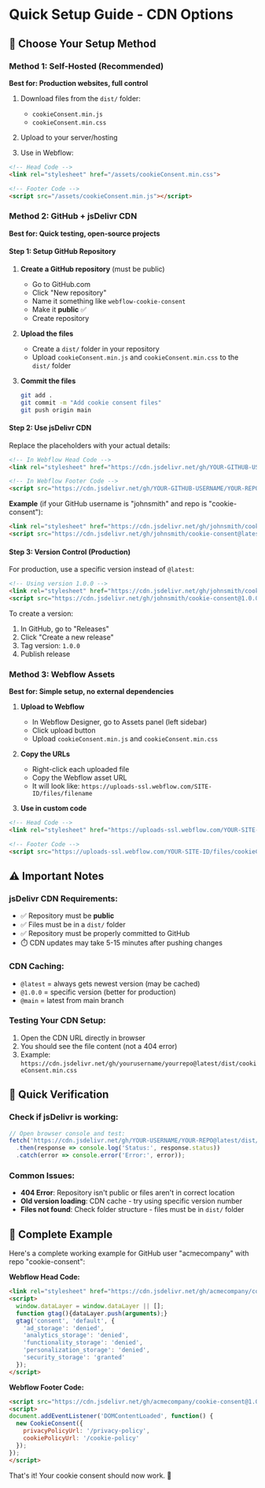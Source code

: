 # Quick Setup Guide - CDN Options

## 🚀 Choose Your Setup Method

### Method 1: Self-Hosted (Recommended)
**Best for: Production websites, full control**

1. Download files from the `dist/` folder:
   - `cookieConsent.min.js`
   - `cookieConsent.min.css`

2. Upload to your server/hosting

3. Use in Webflow:
```html
<!-- Head Code -->
<link rel="stylesheet" href="/assets/cookieConsent.min.css">

<!-- Footer Code -->
<script src="/assets/cookieConsent.min.js"></script>
```

### Method 2: GitHub + jsDelivr CDN
**Best for: Quick testing, open-source projects**

#### Step 1: Setup GitHub Repository

1. **Create a GitHub repository** (must be public)
   - Go to GitHub.com
   - Click "New repository"
   - Name it something like `webflow-cookie-consent`
   - Make it **public** ✅
   - Create repository

2. **Upload the files**
   - Create a `dist/` folder in your repository
   - Upload `cookieConsent.min.js` and `cookieConsent.min.css` to the `dist/` folder

3. **Commit the files**
   ```bash
   git add .
   git commit -m "Add cookie consent files"
   git push origin main
   ```

#### Step 2: Use jsDelivr CDN

Replace the placeholders with your actual details:

```html
<!-- In Webflow Head Code -->
<link rel="stylesheet" href="https://cdn.jsdelivr.net/gh/YOUR-GITHUB-USERNAME/YOUR-REPO-NAME@latest/dist/cookieConsent.min.css">

<!-- In Webflow Footer Code -->
<script src="https://cdn.jsdelivr.net/gh/YOUR-GITHUB-USERNAME/YOUR-REPO-NAME@latest/dist/cookieConsent.min.js"></script>
```

**Example** (if your GitHub username is "johnsmith" and repo is "cookie-consent"):
```html
<link rel="stylesheet" href="https://cdn.jsdelivr.net/gh/johnsmith/cookie-consent@latest/dist/cookieConsent.min.css">
<script src="https://cdn.jsdelivr.net/gh/johnsmith/cookie-consent@latest/dist/cookieConsent.min.js"></script>
```

#### Step 3: Version Control (Production)

For production, use a specific version instead of `@latest`:

```html
<!-- Using version 1.0.0 -->
<link rel="stylesheet" href="https://cdn.jsdelivr.net/gh/johnsmith/cookie-consent@1.0.0/dist/cookieConsent.min.css">
<script src="https://cdn.jsdelivr.net/gh/johnsmith/cookie-consent@1.0.0/dist/cookieConsent.min.js"></script>
```

To create a version:
1. In GitHub, go to "Releases"
2. Click "Create a new release"
3. Tag version: `1.0.0`
4. Publish release

### Method 3: Webflow Assets
**Best for: Simple setup, no external dependencies**

1. **Upload to Webflow**
   - In Webflow Designer, go to Assets panel (left sidebar)
   - Click upload button
   - Upload `cookieConsent.min.js` and `cookieConsent.min.css`

2. **Copy the URLs**
   - Right-click each uploaded file
   - Copy the Webflow asset URL
   - It will look like: `https://uploads-ssl.webflow.com/SITE-ID/files/filename`

3. **Use in custom code**
```html
<!-- Head Code -->
<link rel="stylesheet" href="https://uploads-ssl.webflow.com/YOUR-SITE-ID/files/cookieConsent.min.css">

<!-- Footer Code -->
<script src="https://uploads-ssl.webflow.com/YOUR-SITE-ID/files/cookieConsent.min.js"></script>
```

## ⚠️ Important Notes

### jsDelivr CDN Requirements:
- ✅ Repository must be **public**
- ✅ Files must be in a `dist/` folder
- ✅ Repository must be properly committed to GitHub
- ⏱️ CDN updates may take 5-15 minutes after pushing changes

### CDN Caching:
- `@latest` = always gets newest version (may be cached)
- `@1.0.0` = specific version (better for production)
- `@main` = latest from main branch

### Testing Your CDN Setup:
1. Open the CDN URL directly in browser
2. You should see the file content (not a 404 error)
3. Example: `https://cdn.jsdelivr.net/gh/yourusername/yourrepo@latest/dist/cookieConsent.min.css`

## 🔧 Quick Verification

### Check if jsDelivr is working:
```javascript
// Open browser console and test:
fetch('https://cdn.jsdelivr.net/gh/YOUR-USERNAME/YOUR-REPO@latest/dist/cookieConsent.min.js')
  .then(response => console.log('Status:', response.status))
  .catch(error => console.error('Error:', error));
```

### Common Issues:
- **404 Error**: Repository isn't public or files aren't in correct location
- **Old version loading**: CDN cache - try using specific version number
- **Files not found**: Check folder structure - files must be in `dist/` folder

## 📝 Complete Example

Here's a complete working example for GitHub user "acmecompany" with repo "cookie-consent":

**Webflow Head Code:**
```html
<link rel="stylesheet" href="https://cdn.jsdelivr.net/gh/acmecompany/cookie-consent@1.0.0/dist/cookieConsent.min.css">
<script>
  window.dataLayer = window.dataLayer || [];
  function gtag(){dataLayer.push(arguments);}
  gtag('consent', 'default', {
    'ad_storage': 'denied',
    'analytics_storage': 'denied',
    'functionality_storage': 'denied',
    'personalization_storage': 'denied',
    'security_storage': 'granted'
  });
</script>
```

**Webflow Footer Code:**
```html
<script src="https://cdn.jsdelivr.net/gh/acmecompany/cookie-consent@1.0.0/dist/cookieConsent.min.js"></script>
<script>
document.addEventListener('DOMContentLoaded', function() {
  new CookieConsent({
    privacyPolicyUrl: '/privacy-policy',
    cookiePolicyUrl: '/cookie-policy'
  });
});
</script>
```

That's it! Your cookie consent should now work. 🎉 